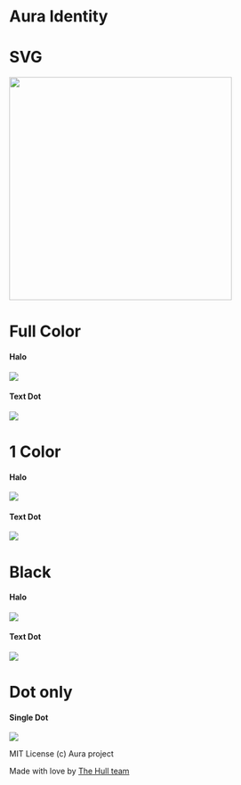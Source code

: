 # Aura Identity

# SVG
<a href="https://rawgithub.com/aurajs/aura-identity/master/logo/logo.svg"><img src="https://rawgithub.com/aurajs/aura-identity/master/logo/logo.svg" class='svg' width="400"/></a>

# Full Color

#### Halo
<img src="https://raw.github.com/aurajs/aura-identity/master/logo/export/halo.png" with="200"/>

#### Text Dot
<img src="https://raw.github.com/aurajs/aura-identity/master/logo/export/text_dot.png" with="200"/>


# 1 Color
#### Halo
<img src="https://raw.github.com/aurajs/aura-identity/master/logo/export/1_color_halo.png" with="200"/>

#### Text Dot
<img src="https://raw.github.com/aurajs/aura-identity/master/logo/export/1_color_text_dot.png" with="200"/>

# Black

#### Halo
<img src="https://raw.github.com/aurajs/aura-identity/master/logo/export/black_halo.png" with="200"/>

#### Text Dot
<img src="https://raw.github.com/aurajs/aura-identity/master/logo/export/black_text_dot.png" with="200"/>

# Dot only

#### Single Dot
<img src="https://raw.github.com/aurajs/aura-identity/master/logo/export/dot_single.png" with="200"/>


MIT License (c) Aura project

Made with love by [The Hull team](http://hull.io)


